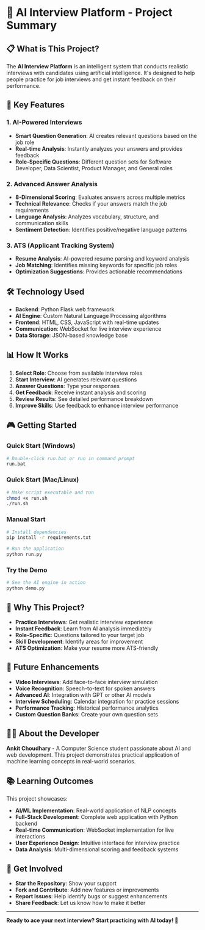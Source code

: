 # 🚀 AI Interview Platform - Project Summary

## 📋 **What is This Project?**

The **AI Interview Platform** is an intelligent system that conducts realistic interviews with candidates using artificial intelligence. It's designed to help people practice for job interviews and get instant feedback on their performance.

## 🎯 **Key Features**

### **1. AI-Powered Interviews**
- **Smart Question Generation**: AI creates relevant questions based on the job role
- **Real-time Analysis**: Instantly analyzes your answers and provides feedback
- **Role-Specific Questions**: Different question sets for Software Developer, Data Scientist, Product Manager, and General roles

### **2. Advanced Answer Analysis**
- **8-Dimensional Scoring**: Evaluates answers across multiple metrics
- **Technical Relevance**: Checks if your answers match the job requirements
- **Language Analysis**: Analyzes vocabulary, structure, and communication skills
- **Sentiment Detection**: Identifies positive/negative language patterns

### **3. ATS (Applicant Tracking System)**
- **Resume Analysis**: AI-powered resume parsing and keyword analysis
- **Job Matching**: Identifies missing keywords for specific job roles
- **Optimization Suggestions**: Provides actionable recommendations

## 🛠️ **Technology Used**

- **Backend**: Python Flask web framework
- **AI Engine**: Custom Natural Language Processing algorithms
- **Frontend**: HTML, CSS, JavaScript with real-time updates
- **Communication**: WebSocket for live interview experience
- **Data Storage**: JSON-based knowledge base

## 📊 **How It Works**

1. **Select Role**: Choose from available interview roles
2. **Start Interview**: AI generates relevant questions
3. **Answer Questions**: Type your responses
4. **Get Feedback**: Receive instant analysis and scoring
5. **Review Results**: See detailed performance breakdown
6. **Improve Skills**: Use feedback to enhance interview performance

## 🎮 **Getting Started**

### **Quick Start (Windows)**
```bash
# Double-click run.bat or run in command prompt
run.bat
```

### **Quick Start (Mac/Linux)**
```bash
# Make script executable and run
chmod +x run.sh
./run.sh
```

### **Manual Start**
```bash
# Install dependencies
pip install -r requirements.txt

# Run the application
python run.py
```

### **Try the Demo**
```bash
# See the AI engine in action
python demo.py
```

## 🌟 **Why This Project?**

- **Practice Interviews**: Get realistic interview experience
- **Instant Feedback**: Learn from AI analysis immediately
- **Role-Specific**: Questions tailored to your target job
- **Skill Development**: Identify areas for improvement
- **ATS Optimization**: Make your resume more ATS-friendly

## 🔮 **Future Enhancements**

- **Video Interviews**: Add face-to-face interview simulation
- **Voice Recognition**: Speech-to-text for spoken answers
- **Advanced AI**: Integration with GPT or other AI models
- **Interview Scheduling**: Calendar integration for practice sessions
- **Performance Tracking**: Historical performance analytics
- **Custom Question Banks**: Create your own question sets

## 👨‍💻 **About the Developer**

**Ankit Choudhary** - A Computer Science student passionate about AI and web development. This project demonstrates practical application of machine learning concepts in real-world scenarios.

## 📚 **Learning Outcomes**

This project showcases:
- **AI/ML Implementation**: Real-world application of NLP concepts
- **Full-Stack Development**: Complete web application with Python backend
- **Real-time Communication**: WebSocket implementation for live interactions
- **User Experience Design**: Intuitive interface for interview practice
- **Data Analysis**: Multi-dimensional scoring and feedback systems

## 🚀 **Get Involved**

- **Star the Repository**: Show your support
- **Fork and Contribute**: Add new features or improvements
- **Report Issues**: Help identify bugs or suggest enhancements
- **Share Feedback**: Let us know how to make it better

---

**Ready to ace your next interview? Start practicing with AI today! 🎯**
